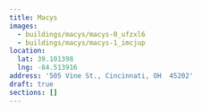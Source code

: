 ```yaml
---
title: Macys
images:
  - buildings/macys/macys-0_ufzxl6
  - buildings/macys/macys-1_imcjup
location:
  lat: 39.101398
  lng: -84.513916
address: '505 Vine St., Cincinnati, OH  45202'
draft: true
sections: []
---
```


